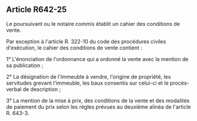 Article R642-25
----
Le poursuivant ou le notaire commis établit un cahier des conditions de vente.

Par exception à l'article R. 322-10 du code des procédures civiles d'exécution,
le cahier des conditions de vente contient :

1° L'énonciation de l'ordonnance qui a ordonné la vente avec la mention de sa
publication ;

2° La désignation de l'immeuble à vendre, l'origine de propriété, les servitudes
grevant l'immeuble, les baux consentis sur celui-ci et le procès-verbal de
description ;

3° La mention de la mise à prix, des conditions de la vente et des modalités de
paiement du prix selon les règles prévues au deuxième alinéa de l'article R.
643-3.

